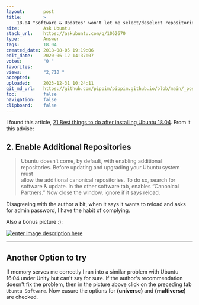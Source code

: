 ```yaml
---
layout:       post
title:        >
    18.04 "Software & Updates" won't let me select/deselect repositories/PPA's in "Other Software" tab
site:         Ask Ubuntu
stack_url:    https://askubuntu.com/q/1062670
type:         Answer
tags:         18.04
created_date: 2018-08-05 19:19:06
edit_date:    2020-06-12 14:37:07
votes:        "0 "
favorites:    
views:        "2,710 "
accepted:     
uploaded:     2023-12-31 10:24:11
git_md_url:   https://github.com/pippim/pippim.github.io/blob/main/_posts/2018/2018-08-05-18.04-_Software-_-Updates_-won_t-let-me-select_deselect-repositories_PPA_s-in-_Other-Software_-tab.md
toc:          false
navigation:   false
clipboard:    false
---
```


I found this article, [21 Best things to do after installing Ubuntu 18.04][1]. From it this advise:

## 2.  Enable Additional Repositories

> Ubuntu doesn’t come, by default, with enabling additional  
> repositories. Before updating and upgrading your Ubuntu system must  
> allow the additional canonical repositories.  To do so, search for  
> software & update. In the other software tab, enables “Canonical  
> Partners.” Now close the window, ignore if it says reload.  

Disagreeing with the author a bit, when it says it wants to reload and asks for admin password, I have the habit of complying.

Also a bonus picture :):

[![enter image description here][2]][2]

----------

## Another Option to try

If memory serves me correctly I ran into a similar problem with Ubuntu 16.04 under Unity but can't say for sure. If the author's recommendation doesn't fix the problem, then in the picture above click on the preceding tab `Ubuntu Software`. Now eusure the options for **(universe)** and **(multiverse)** are checked.


  [1]: https://www.ubuntupit.com/best-things-to-do-after-installing-ubuntu/
  [2]: https://i.stack.imgur.com/Trba2.png

